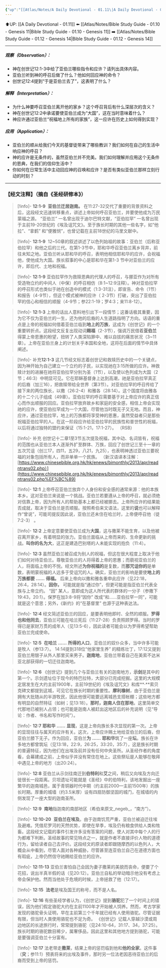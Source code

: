 ```yaml
---
{"up":"[[Atlas/Notes/A Daily Devotional - 01.11\|A Daily Devotional - 01.11]]","dg-publish":true,"permalink":"/atlas/notes/bible-study-guide-01-11-genesis-12/","dgPassFrontmatter":true}
---
```


⬆️UP: [[A Daily Devotional - 01.11]]
⬅️ [[Atlas/Notes/Bible Study Guide - 01.10 - Genesis 11\|Bible Study Guide - 01.10 - Genesis 11]]
➡️ [[Atlas/Notes/Bible Study Guide - 01.12 - Genesis 14\|Bible Study Guide - 01.12 - Genesis 14]]

---
##### 观察（Observation）：
- 神在创世记12:1-3中给了亚伯兰哪些指令和应许？请列出具体内容。
- 亚伯兰听到神的呼召后做了什么？他如何回应神的命令？
- 创世记12:4提到“于是亚伯兰去了”，这表明了什么？
#####  解释（Interpretation）：
- 为什么神要呼召亚伯兰离开他的家乡？这个呼召背后有什么深层次的含义？
- 神在创世记12:2中承诺要使亚伯兰成为“大国”，这在当时意味着什么？
- 神应许通过亚伯兰“祝福地上所有的家族”，这一应许在历史上如何得到实现？
#####  应用（Application）：
- 亚伯兰的顺从给我们今天的基督徒带来了哪些教训？我们如何在自己的生活中响应神的呼召？
- 神的应许是无条件的，虽然亚伯兰并不完美。我们如何理解并应用这个无条件的恩典，在我们的信仰生活中？
- 你如何在日常生活中主动回应神的召唤和应许？是否有类似亚伯兰那样立刻行动的时刻？

---
### 【经文注释】（摘自《圣经研修本》）

> [!info]- **12:1-9**  
> **亚伯兰迁居迦南。** 在11:27-32交代了重要的背景资料之后，这段经文迅速转移重点，讲述上帝如何呼召亚伯兰，并要使他成为万民蒙福之源。 “亚伯兰” 一名曾出现于迪尔巴特文献，“亚伯拉罕” 一名曾出现于主前19-20世纪的《埃及诅咒文》。至于族长时期的其他一些名字，如“他拉”、“拿鹤” 和“便雅悯”，也曾记载在主前18世纪的马里文献中。

> [!info]- **12:1-9** 
> 12~50章的叙述讲述了以色列始祖的故事：亚伯兰（后称亚伯拉罕）和他之后的三代。在第1-3节中，耶和华呼召亚伯兰离乡背井，前往未知之地。亚伯兰听从耶和华的呼召，表明他相信耶和华的应许，会祝福他，使他成为大国。族长叙事的中心是耶和华在第1-3 节中对亚伯兰的应许，即后代、土地和祝福。

> [!info]- **12:1-9**
> 亚伯拉罕作为救赎恩典的代理人的呼召，与挪亚作为对所有受造物立约的中间人（中保）的呼召相仿（8:1~12:9注释）。神对亚伯拉罕的呼召形式也类似于祂在创造中的模式（1:3-31注），即宣告、命令（1节）和报告（4-9节），但这个模式被神的应许（ 2-3节）打破，突出了亚伯拉罕的信心和相信的顺服（4-9节；参22:1-19；罗4:3；来11:8-12）。

> [!info]- **12:1-3**
> 上帝的话出人意料地引出下一段情节；这番话极其重要，因为它不仅为亚伯兰的一生，还为他的后裔的人生道路指明了方向。话语的重点是上帝的祝福如何借着亚伯兰临到**地上的万族**，这成为《创世记》的一个重要转折点。这段经文反复出现动词**赐福**（2-3节），强调万民借着**亚伯兰**得蒙上帝恩惠的盼望，扭转了人类深陷罪中、难以自拔的痛苦状况（3~11章）。上帝在亚伯兰身上的计划关乎本国和全地，这将在后面的情节中具体阐述。

> [!info]- 补充**12:1-3**
> 这几节经文标志着创世记和救赎历史中的一个关键点，因为神开始为自己建立一个立约的子民，以实现祂在3:15所做的应许。神救赎计划的进展在祂将亚伯拉罕分别为圣（1节），以及使以色列成为大国（2节；46:3）中明显可见。它在耶稣基督身上达到高潮，祂是亚伯拉罕真正的后裔（加三16），把救赎带给全世界（第3节）。对亚伯拉罕的呼召传给了接下来的两位族长，以撒（26:2-4）和雅各（28:14）。这个国度将由雅各的十二个儿子组成（49章）。亚伯拉罕的呼召需要基于对上帝应许的真正信心而作出顺服的回应。亚伯拉罕放弃故乡和家庭的安全感，相信上帝会实现祂的应许，使亚伯拉罕成为一个大国，尽管他当时既无子又无地。而且，神应许，通过亚伯拉罕，地上的万族都将享受神的恩惠，虽然受益者只是那些祝福亚伯拉罕的人。在这一阶段应许给亚伯拉罕的民族性和普世性的祝福，以后将通过独特的盟约来保证（15:1-21，17:1-27）。 （RSB）

> [!info]- 补充
> 创世记十二章1至3节五次提及祝福，其中动、名词皆有，祝福的范围也从亚伯兰本人逐渐外扩至群体、万族，回应了创世记三至十一章的五次咒诅（创三17，四11，五29，八21，九25），也表明神透过亚伯兰要祝福的对象包括所有人，而非单单一个民族。 （新汉语译本注解：[https://www.chinesebible.org.hk/hk/enews/bimonthly/2013/apr/readntrans02.php）](https://www.chinesebible.org.hk/hk/enews/bimonthly/2013/apr/readntrans02.php%EF%BC%89)

> [!info]- **12:1**
> 上帝呼召亚伯兰放弃个人身份和安全感的通常来源：他的本族本乡。这对亚伯兰来说是一个挑战。亚伯兰若要遵从上帝的呼召，就必须绝对信靠上帝，因为所有人的帮助基本上都已经被挪去。上帝所应许的结果能否成就，取决于亚伯兰是否顺服。按照希伯来文语法，这里的**说**也可以解释作“曾说”，可能司提反因此说，亚伯兰还未住在哈兰时，上帝便呼召他（徒7:2-3） 。

> [!info]- **12:2**
> 上帝定意要使亚伯兰成为**大国**，这与撒莱不能生育，以及他被召离开家乡，有着明显的张力。亚伯兰面临从上帝而来的、生命更新的挑战。**叫你的名为大**，这正是建造巴别塔的人未能实现的抱负（11:4）。

> [!info]- **12:3**
> 虽然亚伯兰被召成为别人的祝福，但这在很大程度上取决于他们如何对待亚伯兰。尊敬亚伯兰的人将得着上帝的恩惠；而藐视亚伯兰的人，将面临上帝的不悦。经文所述**为你祝福的**是复数，而**那咒诅你的**是单数，表明蒙祝福的人远多于受诅咒的人。确实，亚伯兰的影响是要使**地上的万族都要** **……** **得福。** 后来上帝向以撒和雅各重申此应许（见22:18，26:4，28:14）。**因你，** 可能就是指“通过你”，但更可能是指亚伯兰代表全族与上帝立约。 “因” 某人，意即成为这人所代表的群体的一分子（参撒下19:43，20:1）。保罗在加3:8-9将“因你” 改成“和……亚伯拉罕一同”，可能就是这个意思；另外，《新约》的“在基督里” 也源于这种表达法。

> [!info]- **12:4**
> 经文简述亚伯兰的回应，是要表明他即时、全然的顺服。**罗得也和他同去**，亚伯兰可能在哈兰死后（11:27-28）负责照顾罗得。当时的罗得已是家财万贯的成年人（见13:5-6），因此读者可能会以为罗得希望帮助亚伯兰完成使命。

> [!info]- **12:5** 
> **在哈兰** **……** **所得的人口**，亚伯兰的奴仆众多，当中许多可能是牧人（参13:7）。 14:14提到318位“他家里生养” 的精练壮丁，17:12又提到亚伯兰用银子从外人那里买来男子。**迦南地**，亚伯兰带着自己在美索不达米亚北部获得的一切迁往迦南地。

> [!info]- **12:6**
> 《创世记》提到几个与亚伯兰有关的迦南地方，**示剑**是其中的第一个。示剑遗址位于现今的特巴拉特，大部分已完成挖掘。这里的大规模定居发生在大约主前1900年，主前19世纪的《埃及诅咒文》和库**·**索贝克碑文都提到这城，可见它在族长时期的重要性。**摩利橡树**，由于亚伯兰是拥有大批随从的半游牧民，因此他很可能要远离城邑支搭帐棚；这些地方都有明显的自然特征（如树；见13:18）。**那时，迦南人住在那地**，这里简单交代那地已被别人占领；也可能是迦南人被赶出这地区后的补充说明（见“导论：作者、书名和写作时间”）。

> [!info]- **12:7**
> **耶和华** **……** **显现**，这是上帝向族长多次显现的第一次。上帝的显现往往与属天的应许有关。这次，上帝应许赐土地给亚伯兰的后裔，但亚伯兰膝下无子。作为回应，亚伯兰**为** **……** **耶和华**筑了一座**坛**。族长在许多地方都曾筑坛（见13:18，22:9，26:25，33:20，35:7），这是族长时期的普遍特征，因为他们在出埃及前并没有任何中央圣所。从圣经作者的角度看，会幕建成之前，上帝似乎并没有常住在地上。这些祭坛是人能够在敬拜中遇见上帝的地方（出20:24）。

> [!info]- **12:8**
> 亚伯兰从示剑往南迁到**伯特利**和**艾**之间，稍后又向埃及方向迁徙很长一段距离。贝坦遗址可能就是《圣经》中的伯特利，该地发掘出一座繁华的迦南城邑，属于青铜器时代中期（约主前2000—主前1500年）的族长时期。厚重的城墙（约3.5米厚）设有四扇防御坚固的城门，在城墙的内侧发现了一座大型的迦南圣所。

> [!info]- **12:9** 
> **南地**指迦南的南部地区（希伯来原文_negeb_，“南方”）。

> [!info]- **12:10-20** 
> **亚伯兰在埃及**。由于迦南饥荒严重，亚伯兰被迫迁往埃及避难。凭借尼罗河的天然优势，即使在旱季，埃及仍有粮食供给人类和牲畜。这段经文记载的事件引发许多没有答案的问题，使人对其中每个人的行为都难下判断。圣经故事的常见特点之一，就是作者不直接评价人物的道德行为，留给读者自己去评价。这段经文的原读者即跟随摩西的以色列人，大概会从中看到，尽管人面对各种威胁，尽管甚至连亚伯兰自己在道德方面也有瑕疵，上帝仍然信守祂赐给亚伯兰的应许。

> [!info]- **12:11-13**
> 亚伯兰害怕自己会因为妻子撒莱的美貌而丧命，便要了个花招，说出半真半假的话（见20:12）。亚伯兰自私的举动暗示他没有考虑上帝会保护他。然而当他处于危境的时候，上帝拯救了他（12:17）。

> [!info]- **12:15** 
> **法老**是埃及国王的称号，而不是人名。

> [!info]- **12:16**
> 有些圣经学者认为，《创世记》提到**骆驼**犯了一个时间上的错误，因为他们假定骆驼大约在主前1100年才开始被人饲养。然而，考古学家发现的骆驼骨头证明，早在主前第三个千年就已经有人使用骆驼。尽管证据有限，但当时人类使用骆驼也不足为奇。 《创世记》记载人穿越沙漠或周边地区的长途旅行时，常常提到骆驼（见24:10-64，31:17、34，37:25）。族长时期的骆驼数目稀少，属奢侈品，因此这里和其他地方提到骆驼，可能是要强调亚伯兰十分富有。

> [!info]- **12:17**
> 法老带走**撒莱**，结果上帝的惩罚临到他和**他的全家**。这件事（**灾**；参11:1）预表将来的出埃及事件，那时另一位法老因恶待亚伯兰的后裔而受到上帝的惩罚。